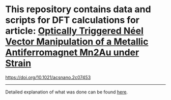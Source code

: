 # This repository contains data and scripts for DFT calculations for article: [Optically Triggered Néel Vector Manipulation of a Metallic Antiferromagnet Mn2Au under Strain](https://pubs.acs.org/doi/full/10.1021/acsnano.2c07453)

https://doi.org/10.1021/acsnano.2c07453

------------------------------------------------

Detailed explanation of what was done can be found [here](https://github.com/pgrigorev/Mn2Au_strain/blob/main/Mn2Au_strain_summary.pdf).

